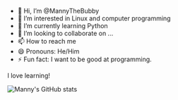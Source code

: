 - 👋 Hi, I’m @MannyTheBubby
- 👀 I’m interested in Linux and computer programming
- 🌱 I’m currently learning Python
- 💞️ I’m looking to collaborate on ...
- 📫 How to reach me 
- 😄 Pronouns: He/Him
- ⚡ Fun fact: I want to be good at programming.

I love learning!

<!---
MannyTheBubby/MannyTheBubby is a ✨ special ✨ repository because its `README.md` (this file) appears on your GitHub profile.
You can click the Preview link to take a look at your changes.
--->


![Manny's GitHub stats](https://github-readme-stats.vercel.app/api?username=MannyTheBubby&show_icons=true&theme=synthwave)
